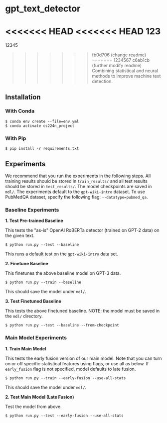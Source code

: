 # gpt_text_detector
<<<<<<< HEAD
<<<<<<< HEAD
123
=======
12345
>>>>>>> fb0d706 (change readme)
=======
1234567
>>>>>>> c6ab1cb (further modify readme)
Combining statistical and neural methods to improve machine text detection. 

## Installation
### With Conda
```shell
$ conda env create --file=env.yml
$ conda activate cs224n_project
```

### With Pip
```shell
$ pip install -r requirements.txt
```
## Experiments 
We recommend that you run the experiments in the following steps. All training results should be stored in `train_results/` and all test results should be stored in `test_results/`. The model checkpoints are saved in `mdl/`. The experiments default to the `gpt-wiki-intro` dataset. To use PubMedQA dataset, specify the following flag: `--datatype=pubmed_qa`.  
### Baseline Experiments
**1. Test Pre-trained Baseline**

This tests the "as-is" OpenAI RoBERTa detector (trained on GPT-2 data) on the given text.
```shell
$ python run.py --test --baseline
```
This runs a default test on the `gpt-wiki-intro` data set. 

**2. Finetune Baseline**

This finetunes the above baseline model on GPT-3 data. 
```shell
$ python run.py --train --baseline
```
This should save the model under `mdl/`. 

**3. Test Finetuned Baseline**

This tests the above finetuned baseline. NOTE: the model must be saved in the `mdl/` directory.
```shell
$ python run.py --test --baseline --from-checkpoint
```
### Main Model Experiments
**1. Train Main Model**

This tests the early fusion version of our main model. Note that you can turn on or off specific statistical features using flags, or use all as below. If `early_fusion` flag is not specified, model defaults to late fusion.
```shell
$ python run.py --train --early-fusion --use-all-stats
```

This should save the model under `mdl/`. 

**2. Test Main Model (Late Fusion)**

Test the model from above.
```shell
$ python run.py --test --early-fusion --use-all-stats
```

